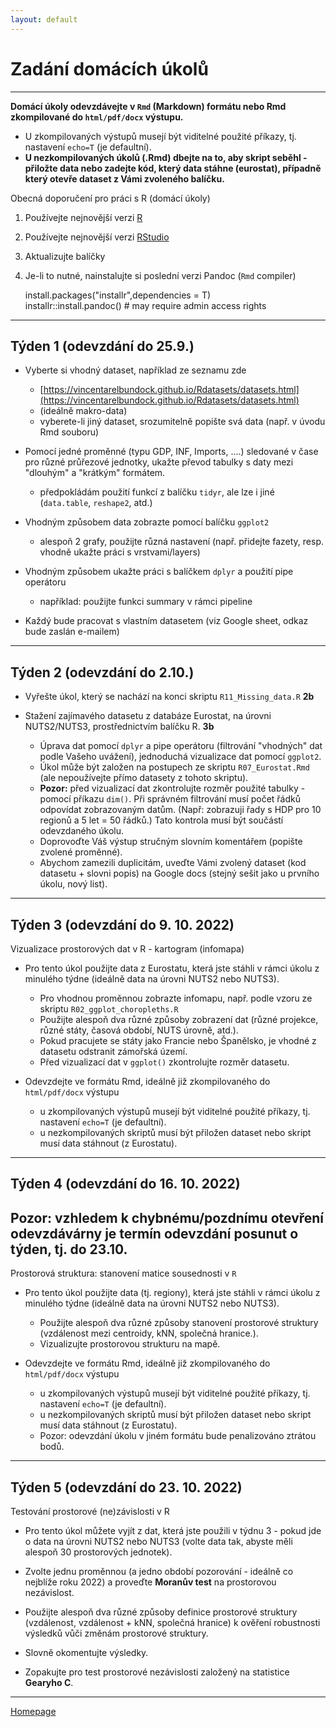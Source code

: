 ```yaml
---
layout: default
---
```

# Zadání domácích úkolů

--- 

**Domácí úkoly odevzdávejte v `Rmd` (Markdown) formátu nebo Rmd zkompilované do `html/pdf/docx` výstupu.**  
- U zkompilovaných výstupů musejí být viditelné použité příkazy, tj. nastavení `echo=T` (je defaultní).
- **U nezkompilovaných úkolů (.Rmd) dbejte na to, aby skript seběhl - přiložte data nebo zadejte kód, který data stáhne (eurostat), případně který otevře dataset z Vámi zvoleného balíčku.**  


Obecná doporučení pro práci s R (domácí úkoly)

1. Používejte nejnovější verzi [R](https://www.r-project.org/)
2. Používejte nejnovější verzi [RStudio](https://rstudio.com/products/rstudio/)
3. Aktualizujte balíčky
4. Je-li to nutné, nainstalujte si poslední verzi Pandoc (`Rmd` compiler)
  
      install.packages("installr",dependencies = T)  
      installr::install.pandoc() # may require admin access rights  
     

---


## Týden 1 (odevzdání do 25.9.)

*  Vyberte si vhodný dataset, například ze seznamu zde  
    + [https://vincentarelbundock.github.io/Rdatasets/datasets.html](https://vincentarelbundock.github.io/Rdatasets/datasets.html) 
    + (ideálně makro-data)
    + vyberete-li jiný dataset, srozumitelně popište svá data (např. v úvodu Rmd souboru)
    
* Pomocí jedné proměnné (typu GDP, INF, Imports, ....) sledované v čase pro různé průřezové jednotky, ukažte převod tabulky s daty mezi "dlouhým" a "krátkým" formátem.
    + předpokládám použití funkcí z balíčku `tidyr`, ale lze i jiné (`data.table`, `reshape2`, atd.)  

* Vhodným způsobem data zobrazte pomocí balíčku `ggplot2`  
    + alespoň 2 grafy, použijte různá nastavení (např. přidejte fazety, resp. vhodně ukažte práci s vrstvami/layers)  

* Vhodným způsobem ukažte práci s balíčkem `dplyr` a použití pipe operátoru 
    + například: použijte funkci summary v rámci pipeline

* Každý bude pracovat s vlastním datasetem (viz Google sheet, odkaz bude zaslán e-mailem)

---


## Týden 2 (odevzdání do 2.10.)  


* Vyřešte úkol, který se nachází na konci skriptu `R11_Missing_data.R`  **2b**   

* Stažení zajímavého datasetu z databáze Eurostat, na úrovni NUTS2/NUTS3, prostřednictvím balíčku R.   **3b**   
    - Úprava dat pomocí `dplyr` a pipe operátoru (filtrování "vhodných" dat podle Vašeho uvážení), jednoduchá vizualizace dat pomocí `ggplot2`.  
    - Úkol může být založen na postupech ze skriptu `R07_Eurostat.Rmd` (ale nepoužívejte přímo datasety z tohoto skriptu).  
    - **Pozor:** před vizualizací dat zkontrolujte rozměr použité tabulky - pomocí příkazu `dim()`. Při správném filtrování musí počet řádků odpovídat zobrazovaným datům. (Např: zobrazuji řady s HDP pro 10 regionů a 5 let = 50 řádků.) Tato kontrola musí být součástí odevzdaného úkolu.  
    - Doprovoďte Váš výstup stručným slovním komentářem (popište zvolené proměnné).  
    - Abychom zamezili duplicitám, uveďte Vámi zvolený dataset (kod datasetu + slovni popis) na Google docs (stejný sešit jako u prvního úkolu, nový list).  


--- 

## Týden 3 (odevzdání do 9. 10. 2022)

Vizualizace prostorových dat v R - kartogram (infomapa)

* Pro tento úkol použijte data z Eurostatu, která jste stáhli v rámci úkolu z minulého týdne (ideálně data na úrovni NUTS2 nebo NUTS3). 
    + Pro vhodnou proměnnou zobrazte infomapu, např. podle vzoru ze skriptu `R02_ggplot_choropleths.R`  
    + Použijte alespoň dva různé způsoby zobrazení dat (různé projekce, různé státy, časová období, NUTS úrovně, atd.).  
    + Pokud pracujete se státy jako Francie nebo Španělsko, je vhodné z datasetu odstranit zámořská území. 
    + Před vizualizací dat v `ggplot()` zkontrolujte rozměr datasetu.  
    
* Odevzdejte ve formátu Rmd, ideálně již zkompilovaného do `html/pdf/docx` výstupu
    + u zkompilovaných výstupů musejí být viditelné použité příkazy, tj. nastavení `echo=T` (je defaultní).   
    + u nezkompilovaných skriptů musí být přiložen dataset nebo skript musí data stáhnout (z Eurostatu).  


--- 

## Týden 4 (odevzdání do 16. 10. 2022)
## Pozor: vzhledem k chybnému/pozdnímu  otevření odevzdávárny je termín odevzdání posunut o týden, tj. do 23.10. 

Prostorová struktura: stanovení matice sousednosti v `R`

* Pro tento úkol použijte data (tj. regiony), která jste stáhli v rámci úkolu z minulého týdne (ideálně data na úrovni NUTS2 nebo NUTS3). 
    + Použijte alespoň dva různé způsoby stanovení prostorové struktury (vzdálenost mezi centroidy, kNN, společná hranice.).  
    + Vizualizujte prostorovou strukturu na mapě.  
    
* Odevzdejte ve formátu Rmd, ideálně již zkompilovaného do `html/pdf/docx` výstupu
    + u zkompilovaných výstupů musejí být viditelné použité příkazy, tj. nastavení `echo=T` (je defaultní).   
    + u nezkompilovaných skriptů musí být přiložen dataset nebo skript musí data stáhnout (z Eurostatu).  
    + Pozor: odevzdání úkolu v jiném formátu bude penalizováno ztrátou bodů. 


--- 

## Týden 5 (odevzdání do 23. 10. 2022)

Testování prostorové (ne)závislosti v R 

* Pro tento úkol můžete vyjít z dat, která jste použili v týdnu 3  - pokud jde o data na úrovni NUTS2 nebo NUTS3 (volte data tak, abyste měli alespoň 30 prostorových jednotek).  
        
+ Zvolte jednu proměnnou (a jedno období pozorování - ideálně co nejblíže roku 2022) a proveďte **Moranův test** na prostorovou nezávislost.  

+ Použijte alespoň dva různé způsoby definice prostorové struktury (vzdálenost, vzdálenost + kNN, společná hranice) k ověření robustnosti výsledků vůči změnám prostorové struktury.  

+ Slovně okomentujte výsledky.

+ Zopakujte pro test prostorové nezávislosti založený na statistice **Gearyho C**.  


---

[Homepage](https://formanektomas.github.io/4EK417/)
